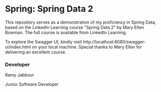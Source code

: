 # Spring: Spring Data 2
This repository serves as a demonstration of my proficiency in Spring Data, based on the LinkedIn Learning course
"Spring Data 2" by Mary Ellen Bowman. The full course is available from LinkedIn Learning.

To explore the Swagger UI, kindly visit http://localhost:8080/swagger-ui/index.html on your local machine. Special thanks to Mary Ellen for delivering an excellent course.

### Developer 

Ramy Jabbour
                            
Junior Software Developer

